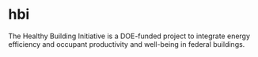 # hbi
The Healthy Building Initiative is a DOE-funded project to integrate energy efficiency and occupant productivity and well-being in federal buildings. 
